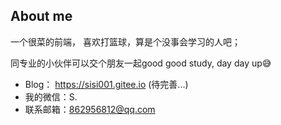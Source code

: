 ## About me
一个很菜的前端， 喜欢打篮球，算是个没事会学习的人吧；

同专业的小伙伴可以交个朋友一起good good study, day day up😅

* Blog： https://sisi001.gitee.io (待完善...)
* 我的微信：S.
* 联系邮箱：862956812@qq.com

<!--
**silin001/silin001** is a ✨ _special_ ✨ repository because its `README.md` (this file) appears on your GitHub profile.

Here are some ideas to get you started:

- 🔭 I’m currently working on ...
- 🌱 I’m currently learning ...
- 👯 I’m looking to collaborate on ...
- 🤔 I’m looking for help with ...
- 💬 Ask me about ...
- 📫 How to reach me: ...
- 😄 Pronouns: ...
- ⚡ Fun fact: ...
-->
